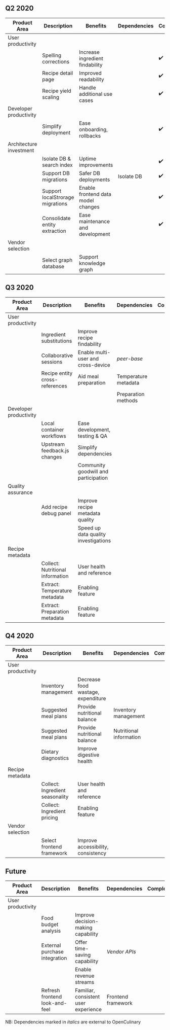 ## Q2 2020

| Product Area            | Description                      | Benefits                           | Dependencies | Completed          |
|-------------------------|----------------------------------|------------------------------------|--------------|--------------------|
| User productivity       |                                  |                                    |              |                    |
|                         | Spelling corrections             | Increase ingredient findability    |              | :heavy_check_mark: |
|                         | Recipe detail page               | Improved readability               |              | :heavy_check_mark: |
|                         | Recipe yield scaling             | Handle additional use cases        |              | :heavy_check_mark: |
| Developer productivity  |                                  |                                    |              |                    |
|                         | Simplify deployment              | Ease onboarding, rollbacks         |              | :heavy_check_mark: |
| Architecture investment |                                  |                                    |              |                    |
|                         | Isolate DB & search index        | Uptime improvements                |              | :heavy_check_mark: |
|                         | Support DB migrations            | Safer DB deployments               | Isolate DB   | :heavy_check_mark: |
|                         | Support localStrorage migrations | Enable frontend data model changes |              | :heavy_check_mark: |
|                         | Consolidate entity extraction    | Ease maintenance and development   |              | :heavy_check_mark: |
| Vendor selection        |                                  |                                    |              |                    |
|                         | Select graph database            | Support knowledge graph            |              |                    |


## Q3 2020

| Product Area            | Description                      | Benefits                             | Dependencies         | Completed          |
|-------------------------|----------------------------------|--------------------------------------|----------------------|--------------------|
| User productivity       |                                  |                                      |                      |                    |
|                         | Ingredient substitutions         | Improve recipe findability           |                      |                    |
|                         | Collaborative sessions           | Enable multi-user and cross-device   | *peer-base*          |                    |
|                         | Recipe entity cross-references   | Aid meal preparation                 | Temperature metadata |                    |
|                         |                                  |                                      | Preparation methods  |                    |
| Developer productivity  |                                  |                                      |                      |                    |
|                         | Local container workflows        | Ease development, testing & QA       |                      |                    |
|                         | Upstream feedback.js changes     | Simplify dependencies                |                      |                    |
|                         |                                  | Community goodwill and participation |                      |                    |
| Quality assurance       |                                  |                                      |                      |                    |
|                         | Add recipe debug panel           | Improve recipe metadata quality      |                      |                    |
|                         |                                  | Speed up data quality investigations |                      |                    |
| Recipe metadata         |                                  |                                      |                      |                    |
|                         | Collect: Nutritional information | User health and reference            |                      |                    |
|                         | Extract: Temperature metadata    | Enabling feature                     |                      |                    |
|                         | Extract: Preparation metadata    | Enabling feature                     |                      |                    |


## Q4 2020

| Product Area            | Description                      | Benefits                             | Dependencies            | Completed          |
|-------------------------|----------------------------------|--------------------------------------|-------------------------|--------------------|
| User productivity       |                                  |                                      |                         |                    |
|                         | Inventory management             | Decrease food wastage, expenditure   |                         |                    |
|                         | Suggested meal plans             | Provide nutritional balance          | Inventory management    |                    |
|                         | Suggested meal plans             | Provide nutritional balance          | Nutritional information |                    |
|                         | Dietary diagnostics              | Improve digestive health             |                         |                    |
| Recipe metadata         |                                  |                                      |                         |                    |
|                         | Collect: Ingredient seasonality  | User health and reference            |                         |                    |
|                         | Collect: Ingredient pricing      | Enabling feature                     |                         |                    |
| Vendor selection        |                                  |                                      |                      |                    |
|                         | Select frontend framework        | Improve accessibility, consistency   |                      |                    |


## Future

| Product Area            | Description                      | Benefits                             | Dependencies            | Completed          |
|-------------------------|----------------------------------|--------------------------------------|-------------------------|--------------------|
| User productivity       |                                  |                                      |                         |                    |
|                         | Food budget analysis             | Improve decision-making capability   |                         |                    |
|                         | External purchase integration    | Offer time-saving capability         | *Vendor APIs*           |                    |
|                         |                                  | Enable revenue streams               |                         |                    |
|                         | Refresh frontend look-and-feel   | Familiar, consistent user experience | Frontend framework      |                    |

NB: Dependencies marked in *italics* are external to OpenCulinary
